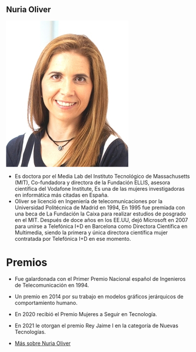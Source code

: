 ## Nuria Oliver
![image](nuriaoliver.jpg)
* Es doctora por el Media Lab del Instituto Tecnológico de Massachusetts (MIT), Co-fundadora y directora de la Fundación ELLIS, asesora científica del Vodafone Institute, Es una de las mujeres investigadoras en informática más citadas en España.
* Oliver se licenció en Ingeniería de telecomunicaciones por la Universidad Politécnica de Madrid en 1994, En 1995 fue premiada con una beca de La Fundación la Caixa para realizar estudios de posgrado en el MIT. Después de doce años en los EE.UU, dejó Microsoft en 2007 para unirse a Telefónica I+D en Barcelona como Directora Científica en Multimedia, siendo la primera y única directora científica mujer contratada por Telefónica I+D en ese momento.

# Premios
-  Fue galardonada con el Primer Premio Nacional español de Ingenieros de Telecomunicación en 1994.
-  Un premio en 2014 por su trabajo en modelos gráficos jerárquicos de comportamiento humano.
-  En 2020 recibió el Premio Mujeres a Seguir en Tecnología.
-  En 2021 le otorgan el premio Rey Jaime I en la categoría de Nuevas Tecnologías.

- [Más sobre Nuria Oliver](https://es.wikipedia.org/wiki/Nuria_Oliver)

